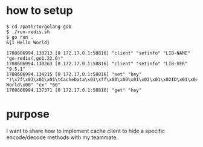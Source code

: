 # how to setup
```
$ cd /path/to/golang-gob
$ ./run-redis.sh
$ go run .
&{1 Hello World}
```

```
1708606994.130213 [0 172.17.0.1:58816] "client" "setinfo" "LIB-NAME" "go-redis(,go1.22.0)"
1708606994.130263 [0 172.17.0.1:58816] "client" "setinfo" "LIB-VER" "9.5.1"
1708606994.134215 [0 172.17.0.1:58816] "set" "key" ")\x7f\x03\x01\x01\tCacheData\x01\xff\x80\x00\x01\x02\x01\x02ID\x01\x0c\x00\x01\aMessage\x01\x0c\x00\x00\x00\x13\xff\x80\x01\x011\x01\x0bHello World\x00" "ex" "60"
1708606994.137371 [0 172.17.0.1:58816] "get" "key"
```

# purpose
I want to share how to implement cache client to hide a specific encode/decode methods with my teammate.
